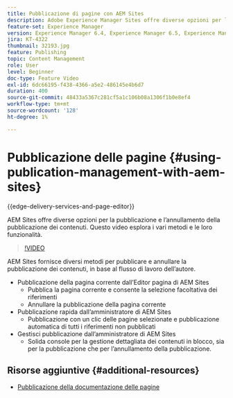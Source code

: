 ```yaml
---
title: Pubblicazione di pagine con AEM Sites
description: Adobe Experience Manager Sites offre diverse opzioni per la pubblicazione e l’annullamento della pubblicazione dei contenuti. Questo video esplora i vari metodi e le loro funzionalità.
feature-set: Experience Manager
version: Experience Manager 6.4, Experience Manager 6.5, Experience Manager as a Cloud Service
jira: KT-4322
thumbnail: 32193.jpg
feature: Publishing
topic: Content Management
role: User
level: Beginner
doc-type: Feature Video
exl-id: 6dc66195-f438-4366-a5e2-486145e4b6d7
duration: 400
source-git-commit: 48433a5367c281cf5a1c106b08a1306f1b0e8ef4
workflow-type: tm+mt
source-wordcount: '128'
ht-degree: 1%

---
```


# Pubblicazione delle pagine {#using-publication-management-with-aem-sites}

{{edge-delivery-services-and-page-editor}}

AEM Sites offre diverse opzioni per la pubblicazione e l’annullamento della pubblicazione dei contenuti. Questo video esplora i vari metodi e le loro funzionalità.

>[!VIDEO](https://video.tv.adobe.com/v/32193?quality=12&learn=on)

AEM Sites fornisce diversi metodi per pubblicare e annullare la pubblicazione dei contenuti, in base al flusso di lavoro dell’autore.

* Pubblicazione della pagina corrente dall’Editor pagina di AEM Sites
   * Pubblica la pagina corrente e consente la selezione facoltativa dei riferimenti
   * Annullare la pubblicazione della pagina corrente
* Pubblicazione rapida dall’amministratore di AEM Sites
   * Pubblicazione con un clic delle pagine selezionate e pubblicazione automatica di tutti i riferimenti non pubblicati
* Gestisci pubblicazione dall’amministratore di AEM Sites
   * Solida console per la gestione dettagliata dei contenuti in blocco, sia per la pubblicazione che per l’annullamento della pubblicazione.

## Risorse aggiuntive {#additional-resources}

* [Pubblicazione della documentazione delle pagine](https://experienceleague.adobe.com/docs/experience-manager-65/authoring/authoring/publishing-pages.html?lang=it)
